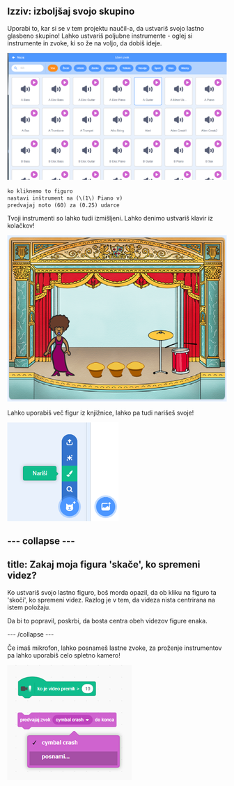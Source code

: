 ## Izziv: izboljšaj svojo skupino

Uporabi to, kar si se v tem projektu naučil-a, da ustvariš svojo lastno glasbeno skupino! Lahko ustvariš poljubne instrumente - oglej si instrumente in zvoke, ki so že na voljo, da dobiš ideje.

![posnetek zaslona](images/band-ideas-sounds.png)

```blocks3
ko kliknemo to figuro
nastavi inštrument na (\(1\) Piano v)
predvajaj noto (60) za (0.25) udarce
```

Tvoji instrumenti so lahko tudi izmišljeni. Lahko denimo ustvariš klavir iz kolačkov!

![posnetek zaslona](images/band-piano.png)

Lahko uporabiš več figur iz knjižnice, lahko pa tudi narišeš svoje!

![posnetek zaslona](images/band-draw.png)

--- collapse ---
---
title: Zakaj moja figura 'skače', ko spremeni videz?
---
Ko ustvariš svojo lastno figuro, boš morda opazil, da ob kliku na figuro ta 'skoči', ko spremeni videz. Razlog je v tem, da videza nista centrirana na istem položaju.

Da bi to popravil, poskrbi, da bosta centra obeh videzov figure enaka.

--- /collapse ---

Če imaš mikrofon, lahko posnameš lastne zvoke, za proženje instrumentov pa lahko uporabiš celo spletno kamero!

![posnetek zaslona](images/band-io.png)